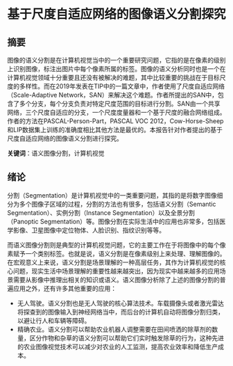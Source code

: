 # 基于尺度自适应网络的图像语义分割探究

## 摘要

图像的语义分割是在计算机视觉当中的一个重要研究问题，它指的是在像素的级别上识别图像，标注出图片中每个像素所属的标签。图像的语义分析同时也是一个在计算机视觉领域十分重要且还没有被解决的难题，其中比较重要的挑战在于目标尺度的多样性。而在2019年发表在TIP中的一篇文章中，作者使用了尺度自适应网络（Scale-Adaptive Network，SAN）来解决这个难题。作者所提出的SAN中，包含了多个分支，每个分支负责对特定尺度范围的目标进行分割。SAN由一个共享网络，三个尺度自适应的分支，一个尺度度量器和一个基于尺度的融合网络组成。作者的方法在PASCAL-Person-Part，PASCAL VOC 2012，Cow-Horse-Sheep和LIP数据集上训练的准确度相比其他方法是最优的。本报告针对作者提出的基于尺度自适应网络的图像语义分割进行探究。

**关键词**：语义图像分割，计算机视觉

## 绪论

分割（Segmentation）是计算机视觉中的一类重要问题，其指的是将数字图像细分为多个图像子区域的过程，分割的方法也有很多，包括语义分割（Semantic Segmentation）、实例分割（Instance Segmentation）以及全景分割（Panoptic Segmentation）等。图像分割在实际生活中的应用也非常多，包括医学影像、卫星图像中定位物体、人脸识别、指纹识别等等。

而语义图像分割则是典型的计算机视觉问题，它的主要工作在于将图像中的每个像素赋予一个类别标签。也就是说，语义分割是在像素级别上来处理、理解图像的。在宏观意义上来说，语义分割是场景理解的一种高层任务，其作为计算机视觉的核心问题，现实生活中场景理解的重要性越来越突出，因为现实中越来越多的应用场景需要从影像中推理出相关的知识或语义。语义图像分析除了上述的图像分割的普遍应用之外，还有许多其他重要的应用：

- 无人驾驶。语义分割也是无人驾驶的核心算法技术。车载摄像头或者激光雷达将探查到的图像输入到神经网络当中，而后台的计算机自动将图像分割归类，以避让行人和车辆等障碍。
- 精确农业。语义分割可以帮助农业机器人调整需要在田间喷洒的除草剂的数量，区分作物和杂草的语义分割可以帮助它们实时触发除草的行为，这种先进的农业图像视觉技术可以减少对农业的人工监测，提高农业效率和降低生产成本。



